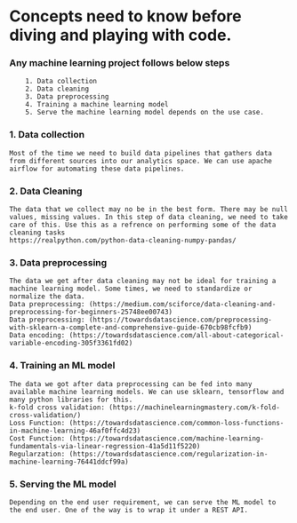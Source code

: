 # Concepts need to know before diving and playing with code. 


### Any machine learning project follows below steps

        1. Data collection
        2. Data cleaning
        3. Data preprocessing
        4. Training a machine learning model
        5. Serve the machine learning model depends on the use case.


### 1. Data collection
    Most of the time we need to build data pipelines that gathers data from different sources into our analytics space. We can use apache airflow for automating these data pipelines.


### 2. Data Cleaning
    The data that we collect may no be in the best form. There may be null values, missing values. In this step of data cleaning, we need to take care of this. Use this as a refrence on performing some of the data cleaning tasks
    https://realpython.com/python-data-cleaning-numpy-pandas/
    

### 3. Data preprocessing
    The data we get after data cleaning may not be ideal for training a machine learning model. Some times, we need to standardize or normalize the data. 
    Data preprocessing: (https://medium.com/sciforce/data-cleaning-and-preprocessing-for-beginners-25748ee00743)
    Data preprocessing: (https://towardsdatascience.com/preprocessing-with-sklearn-a-complete-and-comprehensive-guide-670cb98fcfb9)
    Data encoding: (https://towardsdatascience.com/all-about-categorical-variable-encoding-305f3361fd02)
    

### 4. Training an ML model
    The data we got after data preprocessing can be fed into many available machine learning models. We can use sklearn, tensorflow and many python libraries for this.
    k-fold cross validation: (https://machinelearningmastery.com/k-fold-cross-validation/)
    Loss Function: (https://towardsdatascience.com/common-loss-functions-in-machine-learning-46af0ffc4d23)
    Cost Function: (https://towardsdatascience.com/machine-learning-fundamentals-via-linear-regression-41a5d11f5220)
    Regularzation: (https://towardsdatascience.com/regularization-in-machine-learning-76441ddcf99a)
    
    
### 5. Serving the ML model
    Depending on the end user requirement, we can serve the ML model to the end user. One of the way is to wrap it under a REST API.


